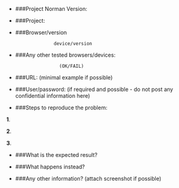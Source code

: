 + ###Project Norman Version:


+ ###Project:


+ ###Browser/version

                    device/version


+ ###Any other tested browsers/devices:  

                      (OK/FAIL)


+ ###URL:   (minimal example if possible)


+ ###User/password:    (if required and possible - do not post any confidential information here)


+ ###Steps to reproduce the problem:


**1**.

**2**.

**3**.


+ ###What is the expected result?

 
+ ###What happens instead?


+ ###Any other information? (attach screenshot if possible)
